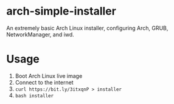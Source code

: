 # arch-simple-installer
An extremely basic Arch Linux installer, configuring Arch, GRUB, NetworkManager, and iwd.

# Usage
1. Boot Arch Linux live image
2. Connect to the internet
3. `curl https://bit.ly/3itxqnP > installer`
4. `bash installer`
